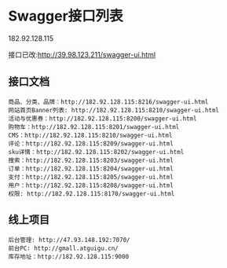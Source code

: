 # Swagger接口列表
182.92.128.115

接口已改:http://39.98.123.211/swagger-ui.html
## 接口文档
    商品、分类、品牌：http://182.92.128.115:8216/swagger-ui.html
    网站首页Banner列表: http://182.92.128.115:8210/swagger-ui.html
    活动与优惠券：http://182.92.128.115:8200/swagger-ui.html
    购物车：http://182.92.128.115:8201/swagger-ui.html
    CMS：http://182.92.128.115:8210/swagger-ui.html
    评论：http://182.92.128.115:8209/swagger-ui.html
    sku详情：http://182.92.128.115:8202/swagger-ui.html
    搜索：http://182.92.128.115:8203/swagger-ui.html
    订单：http://182.92.128.115:8204/swagger-ui.html
    支付：http://182.92.128.115:8205/swagger-ui.html
    用户：http://182.92.128.115:8208/swagger-ui.html
    权限: http://182.92.128.115:8170/swagger-ui.html

## 线上项目
    后台管理: http://47.93.148.192:7070/
    前台PC: http://gmall.atguigu.cn/
    库存地址：http://182.92.128.115:9000